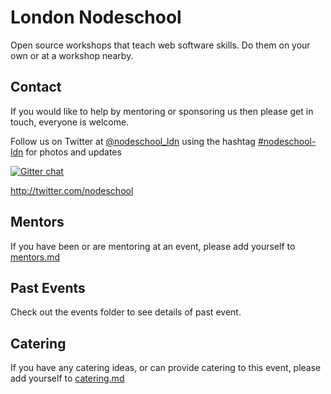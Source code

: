 # London Nodeschool
Open source workshops that teach web software skills. Do them on your own or at a workshop nearby.

## Contact
If you would like to help by mentoring or sponsoring us then please get in touch, everyone is welcome.

Follow us on Twitter at [@nodeschool_ldn](https://twitter.com/nodeschool_ldn) using the hashtag [#nodeschool-ldn](https://twitter.com/search?q=nodeschool-london) for photos and updates

[![Gitter chat](https://badges.gitter.im/nodeschool/london.png)](https://gitter.im/nodeschool/london)

http://twitter.com/nodeschool

## Mentors
If you have been or are mentoring at an event, please add yourself to [mentors.md](https://github.com/nodeschool/london/blob/master/mentors.md)

## Past Events
Check out the events folder to see details of past event.

## Catering
If you have any catering ideas, or can provide catering to this event, please add yourself to [catering.md](https://github.com/nodeschool/london/blob/master/catering.md)
